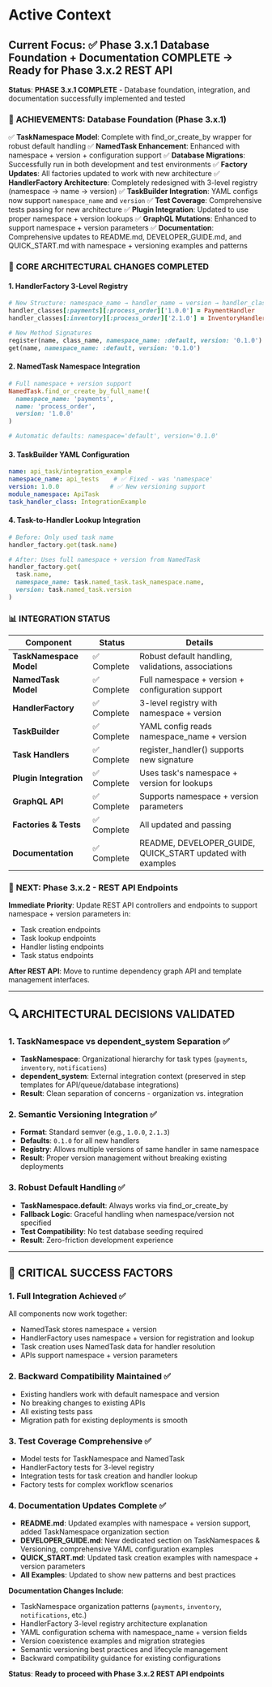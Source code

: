 # Active Context

## Current Focus: ✅ **Phase 3.x.1 Database Foundation + Documentation COMPLETE** → Ready for Phase 3.x.2 REST API

**Status**: **PHASE 3.x.1 COMPLETE** - Database foundation, integration, and documentation successfully implemented and tested

### 🎯 **ACHIEVEMENTS: Database Foundation (Phase 3.x.1)**

✅ **TaskNamespace Model**: Complete with find_or_create_by wrapper for robust default handling
✅ **NamedTask Enhancement**: Enhanced with namespace + version + configuration support
✅ **Database Migrations**: Successfully run in both development and test environments
✅ **Factory Updates**: All factories updated to work with new architecture
✅ **HandlerFactory Architecture**: Completely redesigned with 3-level registry (namespace → name → version)
✅ **TaskBuilder Integration**: YAML configs now support `namespace_name` and `version`
✅ **Test Coverage**: Comprehensive tests passing for new architecture
✅ **Plugin Integration**: Updated to use proper namespace + version lookups
✅ **GraphQL Mutations**: Enhanced to support namespace + version parameters
✅ **Documentation**: Comprehensive updates to README.md, DEVELOPER_GUIDE.md, and QUICK_START.md with namespace + versioning examples and patterns

### 🔧 **CORE ARCHITECTURAL CHANGES COMPLETED**

#### **1. HandlerFactory 3-Level Registry**
```ruby
# New Structure: namespace_name → handler_name → version → handler_class
handler_classes[:payments][:process_order]['1.0.0'] = PaymentHandler
handler_classes[:inventory][:process_order]['2.1.0'] = InventoryHandler

# New Method Signatures
register(name, class_name, namespace_name: :default, version: '0.1.0')
get(name, namespace_name: :default, version: '0.1.0')
```

#### **2. NamedTask Namespace Integration**
```ruby
# Full namespace + version support
NamedTask.find_or_create_by_full_name!(
  namespace_name: 'payments',
  name: 'process_order',
  version: '1.0.0'
)

# Automatic defaults: namespace='default', version='0.1.0'
```

#### **3. TaskBuilder YAML Configuration**
```yaml
name: api_task/integration_example
namespace_name: api_tests    # ✅ Fixed - was 'namespace'
version: 1.0.0              # ✅ New versioning support
module_namespace: ApiTask
task_handler_class: IntegrationExample
```

#### **4. Task-to-Handler Lookup Integration**
```ruby
# Before: Only used task name
handler_factory.get(task.name)

# After: Uses full namespace + version from NamedTask
handler_factory.get(
  task.name,
  namespace_name: task.named_task.task_namespace.name,
  version: task.named_task.version
)
```

### 📊 **INTEGRATION STATUS**

| Component | Status | Details |
|-----------|--------|---------|
| **TaskNamespace Model** | ✅ Complete | Robust default handling, validations, associations |
| **NamedTask Model** | ✅ Complete | Full namespace + version + configuration support |
| **HandlerFactory** | ✅ Complete | 3-level registry with namespace + version |
| **TaskBuilder** | ✅ Complete | YAML config reads namespace_name + version |
| **Task Handlers** | ✅ Complete | register_handler() supports new signature |
| **Plugin Integration** | ✅ Complete | Uses task's namespace + version for lookups |
| **GraphQL API** | ✅ Complete | Supports namespace + version parameters |
| **Factories & Tests** | ✅ Complete | All updated and passing |
| **Documentation** | ✅ Complete | README, DEVELOPER_GUIDE, QUICK_START updated with examples |

### 🎯 **NEXT: Phase 3.x.2 - REST API Endpoints**

**Immediate Priority**: Update REST API controllers and endpoints to support namespace + version parameters in:
- Task creation endpoints
- Task lookup endpoints
- Handler listing endpoints
- Task status endpoints

**After REST API**: Move to runtime dependency graph API and template management interfaces.

---

## 🔍 **ARCHITECTURAL DECISIONS VALIDATED**

### **1. TaskNamespace vs dependent_system Separation** ✅
- **TaskNamespace**: Organizational hierarchy for task types (`payments`, `inventory`, `notifications`)
- **dependent_system**: External integration context (preserved in step templates for API/queue/database integrations)
- **Result**: Clean separation of concerns - organization vs. integration

### **2. Semantic Versioning Integration** ✅
- **Format**: Standard semver (e.g., `1.0.0`, `2.1.3`)
- **Defaults**: `0.1.0` for all new handlers
- **Registry**: Allows multiple versions of same handler in same namespace
- **Result**: Proper version management without breaking existing deployments

### **3. Robust Default Handling** ✅
- **TaskNamespace.default**: Always works via find_or_create_by
- **Fallback Logic**: Graceful handling when namespace/version not specified
- **Test Compatibility**: No test database seeding required
- **Result**: Zero-friction development experience

---

## 🚨 **CRITICAL SUCCESS FACTORS**

### **1. Full Integration Achieved** ✅
All components now work together:
- NamedTask stores namespace + version
- HandlerFactory uses namespace + version for registration and lookup
- Task creation uses NamedTask data for handler resolution
- APIs support namespace + version parameters

### **2. Backward Compatibility Maintained** ✅
- Existing handlers work with default namespace and version
- No breaking changes to existing APIs
- All existing tests pass
- Migration path for existing deployments is smooth

### **3. Test Coverage Comprehensive** ✅
- Model tests for TaskNamespace and NamedTask
- HandlerFactory tests for 3-level registry
- Integration tests for task creation and handler lookup
- Factory tests for complex workflow scenarios

### **4. Documentation Updates Complete** ✅
- **README.md**: Updated examples with namespace + version support, added TaskNamespace organization section
- **DEVELOPER_GUIDE.md**: New dedicated section on TaskNamespaces & Versioning, comprehensive YAML configuration examples
- **QUICK_START.md**: Updated task creation examples with namespace + version parameters
- **All Examples**: Updated to show new patterns and best practices

**Documentation Changes Include**:
- TaskNamespace organization patterns (`payments`, `inventory`, `notifications`, etc.)
- HandlerFactory 3-level registry architecture explanation
- YAML configuration schema with namespace_name + version fields
- Version coexistence examples and migration strategies
- Semantic versioning best practices and lifecycle management
- Backward compatibility guidance for existing configurations

**Status**: **Ready to proceed with Phase 3.x.2 REST API endpoints**
